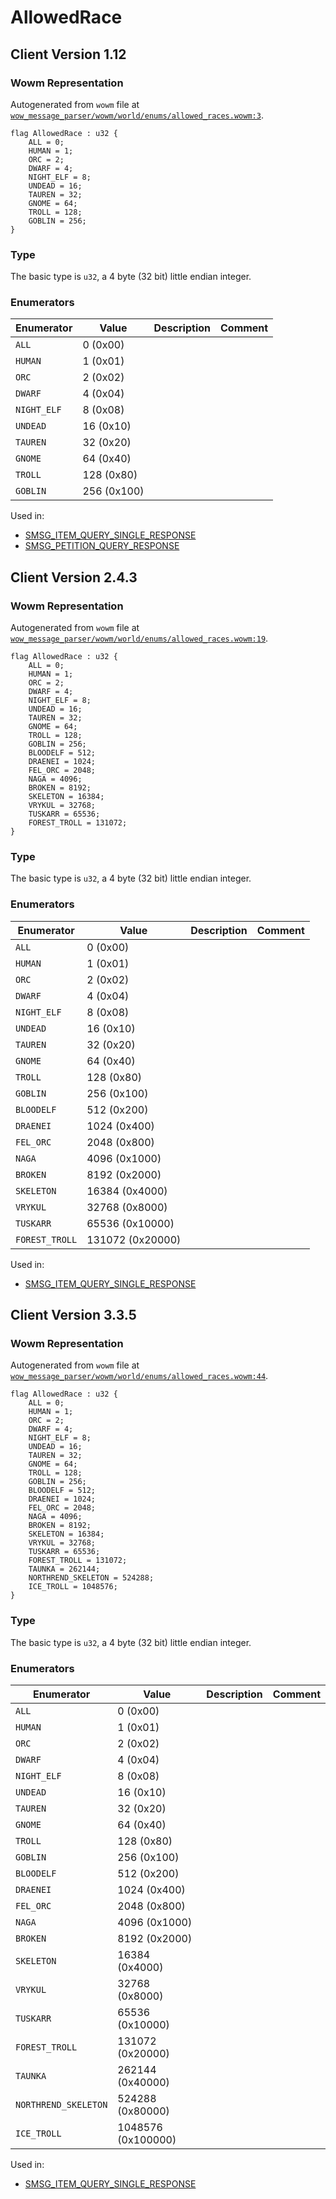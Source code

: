 # AllowedRace

## Client Version 1.12

### Wowm Representation

Autogenerated from `wowm` file at [`wow_message_parser/wowm/world/enums/allowed_races.wowm:3`](https://github.com/gtker/wow_messages/tree/main/wow_message_parser/wowm/world/enums/allowed_races.wowm#L3).

```rust,ignore
flag AllowedRace : u32 {
    ALL = 0;
    HUMAN = 1;
    ORC = 2;
    DWARF = 4;
    NIGHT_ELF = 8;
    UNDEAD = 16;
    TAUREN = 32;
    GNOME = 64;
    TROLL = 128;
    GOBLIN = 256;
}
```
### Type
The basic type is `u32`, a 4 byte (32 bit) little endian integer.
### Enumerators
| Enumerator | Value  | Description | Comment |
| --------- | -------- | ----------- | ------- |
| `ALL` | 0 (0x00) |  |  |
| `HUMAN` | 1 (0x01) |  |  |
| `ORC` | 2 (0x02) |  |  |
| `DWARF` | 4 (0x04) |  |  |
| `NIGHT_ELF` | 8 (0x08) |  |  |
| `UNDEAD` | 16 (0x10) |  |  |
| `TAUREN` | 32 (0x20) |  |  |
| `GNOME` | 64 (0x40) |  |  |
| `TROLL` | 128 (0x80) |  |  |
| `GOBLIN` | 256 (0x100) |  |  |

Used in:
* [SMSG_ITEM_QUERY_SINGLE_RESPONSE](smsg_item_query_single_response.md)
* [SMSG_PETITION_QUERY_RESPONSE](smsg_petition_query_response.md)
## Client Version 2.4.3

### Wowm Representation

Autogenerated from `wowm` file at [`wow_message_parser/wowm/world/enums/allowed_races.wowm:19`](https://github.com/gtker/wow_messages/tree/main/wow_message_parser/wowm/world/enums/allowed_races.wowm#L19).

```rust,ignore
flag AllowedRace : u32 {
    ALL = 0;
    HUMAN = 1;
    ORC = 2;
    DWARF = 4;
    NIGHT_ELF = 8;
    UNDEAD = 16;
    TAUREN = 32;
    GNOME = 64;
    TROLL = 128;
    GOBLIN = 256;
    BLOODELF = 512;
    DRAENEI = 1024;
    FEL_ORC = 2048;
    NAGA = 4096;
    BROKEN = 8192;
    SKELETON = 16384;
    VRYKUL = 32768;
    TUSKARR = 65536;
    FOREST_TROLL = 131072;
}
```
### Type
The basic type is `u32`, a 4 byte (32 bit) little endian integer.
### Enumerators
| Enumerator | Value  | Description | Comment |
| --------- | -------- | ----------- | ------- |
| `ALL` | 0 (0x00) |  |  |
| `HUMAN` | 1 (0x01) |  |  |
| `ORC` | 2 (0x02) |  |  |
| `DWARF` | 4 (0x04) |  |  |
| `NIGHT_ELF` | 8 (0x08) |  |  |
| `UNDEAD` | 16 (0x10) |  |  |
| `TAUREN` | 32 (0x20) |  |  |
| `GNOME` | 64 (0x40) |  |  |
| `TROLL` | 128 (0x80) |  |  |
| `GOBLIN` | 256 (0x100) |  |  |
| `BLOODELF` | 512 (0x200) |  |  |
| `DRAENEI` | 1024 (0x400) |  |  |
| `FEL_ORC` | 2048 (0x800) |  |  |
| `NAGA` | 4096 (0x1000) |  |  |
| `BROKEN` | 8192 (0x2000) |  |  |
| `SKELETON` | 16384 (0x4000) |  |  |
| `VRYKUL` | 32768 (0x8000) |  |  |
| `TUSKARR` | 65536 (0x10000) |  |  |
| `FOREST_TROLL` | 131072 (0x20000) |  |  |

Used in:
* [SMSG_ITEM_QUERY_SINGLE_RESPONSE](smsg_item_query_single_response.md)
## Client Version 3.3.5

### Wowm Representation

Autogenerated from `wowm` file at [`wow_message_parser/wowm/world/enums/allowed_races.wowm:44`](https://github.com/gtker/wow_messages/tree/main/wow_message_parser/wowm/world/enums/allowed_races.wowm#L44).

```rust,ignore
flag AllowedRace : u32 {
    ALL = 0;
    HUMAN = 1;
    ORC = 2;
    DWARF = 4;
    NIGHT_ELF = 8;
    UNDEAD = 16;
    TAUREN = 32;
    GNOME = 64;
    TROLL = 128;
    GOBLIN = 256;
    BLOODELF = 512;
    DRAENEI = 1024;
    FEL_ORC = 2048;
    NAGA = 4096;
    BROKEN = 8192;
    SKELETON = 16384;
    VRYKUL = 32768;
    TUSKARR = 65536;
    FOREST_TROLL = 131072;
    TAUNKA = 262144;
    NORTHREND_SKELETON = 524288;
    ICE_TROLL = 1048576;
}
```
### Type
The basic type is `u32`, a 4 byte (32 bit) little endian integer.
### Enumerators
| Enumerator | Value  | Description | Comment |
| --------- | -------- | ----------- | ------- |
| `ALL` | 0 (0x00) |  |  |
| `HUMAN` | 1 (0x01) |  |  |
| `ORC` | 2 (0x02) |  |  |
| `DWARF` | 4 (0x04) |  |  |
| `NIGHT_ELF` | 8 (0x08) |  |  |
| `UNDEAD` | 16 (0x10) |  |  |
| `TAUREN` | 32 (0x20) |  |  |
| `GNOME` | 64 (0x40) |  |  |
| `TROLL` | 128 (0x80) |  |  |
| `GOBLIN` | 256 (0x100) |  |  |
| `BLOODELF` | 512 (0x200) |  |  |
| `DRAENEI` | 1024 (0x400) |  |  |
| `FEL_ORC` | 2048 (0x800) |  |  |
| `NAGA` | 4096 (0x1000) |  |  |
| `BROKEN` | 8192 (0x2000) |  |  |
| `SKELETON` | 16384 (0x4000) |  |  |
| `VRYKUL` | 32768 (0x8000) |  |  |
| `TUSKARR` | 65536 (0x10000) |  |  |
| `FOREST_TROLL` | 131072 (0x20000) |  |  |
| `TAUNKA` | 262144 (0x40000) |  |  |
| `NORTHREND_SKELETON` | 524288 (0x80000) |  |  |
| `ICE_TROLL` | 1048576 (0x100000) |  |  |

Used in:
* [SMSG_ITEM_QUERY_SINGLE_RESPONSE](smsg_item_query_single_response.md)
